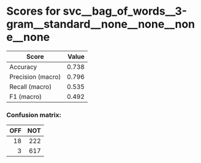 # Scores for svc__bag_of_words__3-gram__standard__none__none__none__none
|      Score      |Value|
|-----------------|----:|
|Accuracy         |0.738|
|Precision (macro)|0.796|
|Recall (macro)   |0.535|
|F1 (macro)       |0.492|

### Confusion matrix:
|OFF|NOT|
|--:|--:|
| 18|222|
|  3|617|
